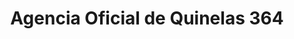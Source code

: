 ---
title: "Agencia Oficial de Quinelas 364"
url: /campo-grande/agencia-oficial-de-quinelas-364/
shop: lotería
---